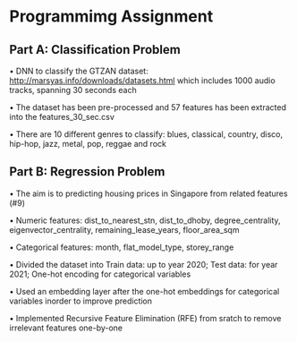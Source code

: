 # Programmimg Assignment

## Part A: Classification Problem

• DNN to classify the GTZAN dataset: http://marsyas.info/downloads/datasets.html which includes 1000 audio tracks, spanning 30 seconds each

• The dataset has been pre-processed and 57 features has been extracted into the features_30_sec.csv

• There are 10 different genres to classify: blues, classical, country, disco, hip-hop, jazz, metal, pop, reggae and rock


## Part B: Regression Problem

• The aim is to predicting housing prices in Singapore from related features (#9)

• Numeric features: dist_to_nearest_stn, dist_to_dhoby, degree_centrality, eigenvector_centrality, remaining_lease_years, floor_area_sqm

• Categorical features: month, flat_model_type, storey_range

• Divided the dataset into Train data: up to year 2020; Test data: for year 2021; One-hot encoding for categorical variables

• Used an embedding layer after the one-hot embeddings for categorical variables inorder to improve prediction

• Implemented Recursive Feature Elimination (RFE) from sratch to remove irrelevant features one-by-one

